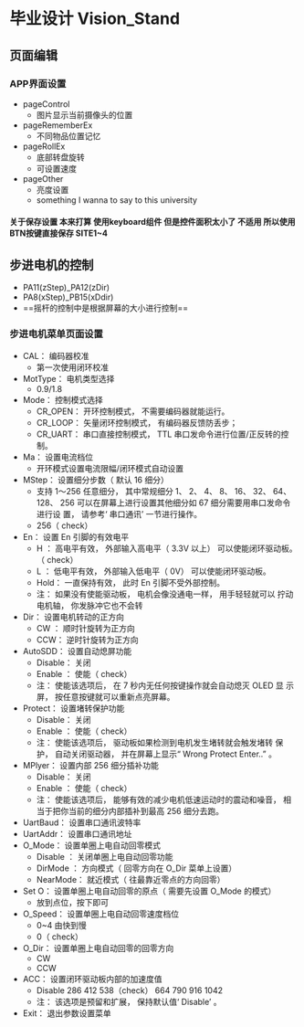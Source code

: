 # 毕业设计 Vision_Stand

## 页面编辑
### APP界面设置
+ pageControl 
  + 图片显示当前摄像头的位置
+ pageRememberEx
  + 不同物品位置记忆
+ pageRollEx
  + 底部转盘旋转
  + 可设置速度
+ pageOther
  + 亮度设置
  + something I wanna to say to this university

#### 关于保存设置 本来打算 使用keyboard组件 但是控件面积太小了 不适用 所以使用BTN按键直接保存 SITE1~4


## 步进电机的控制

+ PA11(zStep)_PA12(zDir)
+ PA8(xStep)_PB15(xDdir)
+ ==摇杆的控制中是根据屏幕的大小进行控制==


### 步进电机菜单页面设置
+ CAL： 编码器校准  
  + 第一次使用闭环校准
+ MotType： 电机类型选择  
  + 0.9/1.8
+ Mode： 控制模式选择  
  + CR_OPEN： 开环控制模式， 不需要编码器就能运行。
  + CR_LOOP： 矢量闭环控制模式， 有编码器反馈防丢步；
  + CR_UART： 串口直接控制模式， TTL 串口发命令进行位置/正反转的控制。  
+ Ma： 设置电流档位  
  + 开环模式设置电流限幅/闭环模式自动设置
+ MStep： 设置细分步数（ 默认 16 细分）
  + 支持 1～256 任意细分， 其中常规细分 1、 2、 4、 8、 16、 32、 64、 128、
    256 可以在屏幕上进行设置其他细分如 67 细分需要用串口发命令进行设
    置， 请参考‘ 串口通讯’ 一节进行操作。  
  + 256（ check）
+ En： 设置 En 引脚的有效电平    
  + H ： 高电平有效， 外部输入高电平（ 3.3V 以上） 可以使能闭环驱动板。 （ check）
  + L ： 低电平有效， 外部输入低电平（ 0V） 可以使能闭环驱动板。
  + Hold： 一直保持有效， 此时 En 引脚不受外部控制。
  + 注： 如果没有使能驱动板， 电机会像没通电一样， 用手轻轻就可以
    拧动电机轴， 你发脉冲它也不会转  
+ Dir： 设置电机转动的正方向  
  + CW ： 顺时针旋转为正方向
  + CCW： 逆时针旋转为正方向  
+ AutoSDD： 设置自动熄屏功能  
  + Disable： 关闭
  + Enable ： 使能（ check）
  + 注： 使能该选项后， 在 7 秒内无任何按键操作就会自动熄灭 OLED 显
    示屏， 按任意按键就可以重新点亮屏幕。  
+ Protect： 设置堵转保护功能  
  + Disable： 关闭
  + Enable ： 使能（ check）
  + 注： 使能该选项后， 驱动板如果检测到电机发生堵转就会触发堵转
    保护， 自动关闭驱动器， 并在屏幕上显示“ Wrong Protect Enter..” 。  
+ MPlyer： 设置内部 256 细分插补功能  
  + Disable： 关闭
  + Enable ： 使能（ check）
  + 注： 使能该选项后， 能够有效的减少电机低速运动时的震动和噪音，
    相当于把你当前的细分内部插补到最高 256 细分去跑。  
+ UartBaud： 设置串口通讯波特率  
+ UartAddr： 设置串口通讯地址  
+ O_Mode： 设置单圈上电自动回零模式  
  + Disable ： 关闭单圈上电自动回零功能
  + DirMode ： 方向模式（ 回零方向在 O_Dir 菜单上设置）
  + NearMode： 就近模式（ 往最靠近零点的方向回零）  
+ Set O： 设置单圈上电自动回零的原点（ 需要先设置 O_Mode 的模式） 
  + 放到点位，按下即可
+ O_Speed： 设置单圈上电自动回零速度档位  
  + 0~4 由快到慢 
  + 0（ check）
+ O_Dir： 设置单圈上电自动回零的回零方向  
  + CW
  + CCW  
+ ACC： 设置闭环驱动板内部的加速度值  
  + Disable
    286
    412
    538（check）
    664
    790
    916
    1042
  + 注： 该选项是预留和扩展， 保持默认值‘ Disable’ 。  
+ Exit： 退出参数设置菜单  


